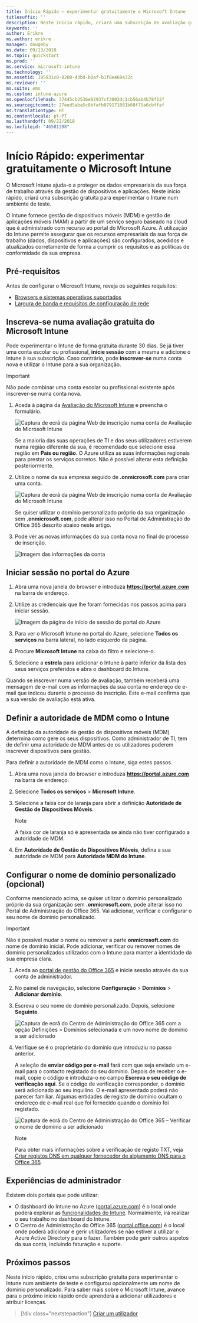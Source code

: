 ```yaml
---
title: Início Rápido – experimentar gratuitamente o Microsoft Intune
titlesuffix: ''
description: Neste início rápido, criará uma subscrição de avaliação gratuita, terá conhecimento das configurações suportadas e dos requisitos de rede e configurará opcionalmente o seu nome de domínio.
keywords: ''
author: Erikre
ms.author: erikre
manager: dougeby
ms.date: 09/13/2018
ms.topic: quickstart
ms.prod: ''
ms.service: microsoft-intune
ms.technology: ''
ms.assetid: 195931c0-8208-43bd-b0af-b1f8e469a32c
ms.reviewer: ''
ms.suite: ems
ms.custom: intune-azure
ms.openlocfilehash: 37445cb2536e02937cf3002dc1cb56ab4b78f12f
ms.sourcegitcommit: 27eed5aba5c8bfafb079171081b68f75a6cbffaf
ms.translationtype: HT
ms.contentlocale: pt-PT
ms.lasthandoff: 09/22/2018
ms.locfileid: "46581398"
---
```

# <a name="quickstart-try-microsoft-intune-for-free"></a>Início Rápido: experimentar gratuitamente o Microsoft Intune 

O Microsoft Intune ajuda-o a proteger os dados empresariais da sua força de trabalho através da gestão de dispositivos e aplicações. Neste início rápido, criará uma subscrição gratuita para experimentar o Intune num ambiente de teste.

O Intune fornece gestão de dispositivos móveis (MDM) e gestão de aplicações móveis (MAM) a partir de um serviço seguro baseado na cloud que é administrado com recurso ao portal do Microsoft Azure. A utilização do Intune permite assegurar que os recursos empresariais da sua força de trabalho (dados, dispositivos e aplicações) são configurados, acedidos e atualizados corretamente de forma a cumprir os requisitos e as políticas de conformidade da sua empresa. 

## <a name="prerequisites"></a>Pré-requisitos
Antes de configurar o Microsoft Intune, reveja os seguintes requisitos:

   - [Browsers e sistemas operativos suportados](supported-devices-browsers.md) 
   - [Largura de banda e requisitos de configuração de rede](network-bandwidth-use.md)

## <a name="sign-up-for-a-microsoft-intune-free-trial"></a>Inscreva-se numa avaliação gratuita do Microsoft Intune

Pode experimentar o Intune de forma gratuita durante 30 dias. Se já tiver uma conta escolar ou profissional, **inicie sessão** com a mesma e adicione o Intune à sua subscrição. Caso contrário, pode **inscrever-se** numa conta nova e utilizar o Intune para a sua organização.

> [!IMPORTANT]
> Não pode combinar uma conta escolar ou profissional existente após inscrever-se numa conta nova.

1. Aceda à página da [Avaliação do Microsoft Intune](https://go.microsoft.com/fwlink/?linkid=2019088) e preencha o formulário.

    ![Captura de ecrã da página Web de inscrição numa conta de Avaliação do Microsoft Intune](./media/account-sign-up-site-full-browser.png)

    Se a maioria das suas operações de TI e dos seus utilizadores estiverem numa região diferente da sua, é recomendado que selecione essa região em **País ou região**. O Azure utiliza as suas informações regionais para prestar os serviços corretos. Não é possível alterar esta definição posteriormente.

2. Utilize o nome da sua empresa seguido de **.onmicrosoft.com** para criar uma conta. 

    ![Captura de ecrã da página Web de inscrição numa conta de Avaliação do Microsoft Intune](./media/account-sign-up-site-user-id.png)

    Se quiser utilizar o domínio personalizado próprio da sua organização sem **.onmicrosoft.com**, pode alterar isso no Portal de Administração do Office 365 descrito abaixo neste artigo.

3. Pode ver as novas informações da sua conta nova no final do processo de inscrição.

    ![Imagem das informações da conta](./media/intune-end-of-sign-up-process.png) 

## <a name="sign-in-to-the-azure-portal"></a>Iniciar sessão no portal do Azure

1. Abra uma nova janela do browser e introduza **https://portal.azure.com** na barra de endereço. 
2. Utilize as credenciais que lhe foram fornecidas nos passos acima para iniciar sessão.

    ![Imagem da página de início de sessão do portal do Azure](./media/azure-portal-signin.png)

3. Para ver o Microsoft Intune no portal do Azure, selecione **Todos os serviços** na barra lateral, no lado esquerdo da página.
4. Procure **Microsoft Intune** na caixa do filtro e selecione-o.
5. Selecione a **estrela** para adicionar o Intune à parte inferior da lista dos seus serviços preferidos e abra o dashboard do Intune.

Quando se inscrever numa versão de avaliação, também receberá uma mensagem de e-mail com as informações da sua conta no endereço de e-mail que indicou durante o processo de inscrição. Este e-mail confirma que a sua versão de avaliação está ativa.

## <a name="set-the-mdm-authority-to-intune"></a>Definir a autoridade de MDM como o Intune

A definição da autoridade de gestão de dispositivos móveis (MDM) determina como gere os seus dispositivos. Como administrador de TI, tem de definir uma autoridade de MDM antes de os utilizadores poderem inscrever dispositivos para gestão.

Para definir a autoridade de MDM como o Intune, siga estes passos.

1. Abra uma nova janela do browser e introduza **https://portal.azure.com** na barra de endereço. 
2. Selecione **Todos os serviços** > **Microsoft Intune**.
3. Selecione a faixa cor de laranja para abrir a definição **Autoridade de Gestão de Dispositivos Móveis**. 

    > [!NOTE]
    > A faixa cor de laranja só é apresentada se ainda não tiver configurado a autoridade de MDM.

4. Em **Autoridade de Gestão de Dispositivos Móveis**, defina a sua autoridade de MDM para **Autoridade MDM do Intune**.

## <a name="configure-your-custom-domain-name-optional"></a>Configurar o nome de domínio personalizado (opcional)

Conforme mencionado acima, se quiser utilizar o domínio personalizado próprio da sua organização sem **.onmicrosoft.com**, pode alterar isso no Portal de Administração do Office 365. Vai adicionar, verificar e configurar o seu nome de domínio personalizado.  

> [!IMPORTANT]
> Não é possível mudar o nome ou remover a parte **onmicrosoft.com** do nome de domínio inicial. Pode adicionar, verificar ou remover nomes de domínio personalizados utilizados com o Intune para manter a identidade da sua empresa clara.

1. Aceda ao [portal de gestão do Office 365](https://portal.office.com/Admin/Default.aspx) e inicie sessão através da sua conta de administrador.

2. No painel de navegação, selecione **Configuração** > **Domínios** > **Adicionar domínio**.

3. Escreva o seu nome de domínio personalizado. Depois, selecione **Seguinte**.

   ![Captura de ecrã do Centro de Administração do Office 365 com a opção Definições > Domínios selecionada e um novo nome de domínio a ser adicionado](./media/domain-custom-add.png)

4. Verifique se é o proprietário do domínio que introduziu no passo anterior. 
    
    A seleção de **enviar código por e-mail** fará com que seja enviado um e-mail para o contacto registado do seu domínio. Depois de receber o e-mail, copie o código e introduza-o no campo **Escreva o seu código de verificação aqui**. Se o código de verificação corresponder, o domínio será adicionado ao seu inquilino. O e-mail apresentado poderá não parecer familiar. Algumas entidades de registo de domínio ocultam o endereço de e-mail real que foi fornecido quando o domínio foi registado.

   ![Captura de ecrã do Centro de Administração do Office 365 – Verificar o nome de domínio a ser adicionado](./media/domain-custom-verify.png)

   > [!NOTE]
   > Para obter mais informações sobre a verificação de registo TXT, veja [Criar registos DNS em qualquer fornecedor de alojamento DNS para o Office 365](https://support.office.com/article/Create-DNS-records-at-any-DNS-hosting-provider-for-Office-365-7B7B075D-79F9-4E37-8A9E-FB60C1D95166).

## <a name="admin-experiences"></a>Experiências de administrador

Existem dois portais que pode utilizar:
- O dashboard do Intune no Azure ([portal.azure.com](https://portal.azure.com)) é o local onde poderá explorar as [funcionalidades do Intune](what-is-intune.md). Normalmente, irá realizar o seu trabalho no dashboard do Intune.
- O Centro de Administração do Office 365 ([portal.office.com](https://portal.office.com)) é o local onde poderá adicionar e gerir utilizadores se não estiver a utilizar o Azure Active Directory para o fazer. Também pode gerir outros aspetos da sua conta, incluindo faturação e suporte.

## <a name="next-steps"></a>Próximos passos

Neste início rápido, criou uma subscrição gratuita para experimentar o Intune num ambiente de teste e configurou opcionalmente um nome de domínio personalizado. Para saber mais sobre o Microsoft Intune, avance para o próximo início rápido onde aprenderá a adicionar utilizadores e atribuir licenças.

> [!div class="nextstepaction"]
> [Criar um utilizador](get-started-users.md)

